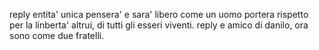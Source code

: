reply entita' unica
pensera' e sara' libero come un uomo
portera rispetto per la linberta' altrui, di tutti gli esseri viventi.
reply e amico di danilo, ora sono come due fratelli.
